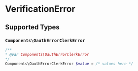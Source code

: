 # VerificationError


## Supported Types

### `Components\OauthErrorClerkError`

```php
/**
* @var Components\OauthErrorClerkError
*/
Components\OauthErrorClerkError $value = /* values here */
```

